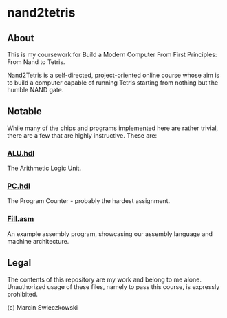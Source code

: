 # nand2tetris

## About

This is my coursework for Build a Modern Computer From First Principles: From Nand to Tetris.

Nand2Tetris is a self-directed, project-oriented online course whose aim is to build a computer capable of running Tetris starting from nothing but the humble NAND gate.

## Notable

While many of the chips and programs implemented here are rather trivial, there are a few that are highly instructive. These are:

### [ALU.hdl](https://github.com/m-cat/nand2tetris/blob/master/project2/ALU.hdl)

The Arithmetic Logic Unit.

### [PC.hdl](https://github.com/m-cat/nand2tetris/blob/master/project3/PC.hdl)

The Program Counter - probably the hardest assignment.

### [Fill.asm](https://github.com/m-cat/nand2tetris/blob/master/project4/Fill.asm)

An example assembly program, showcasing our assembly language and machine architecture.

## Legal

The contents of this repository are my work and belong to me alone. Unauthorized usage of these files, namely to pass this course, is expressly prohibited.

(c) Marcin Swieczkowski
